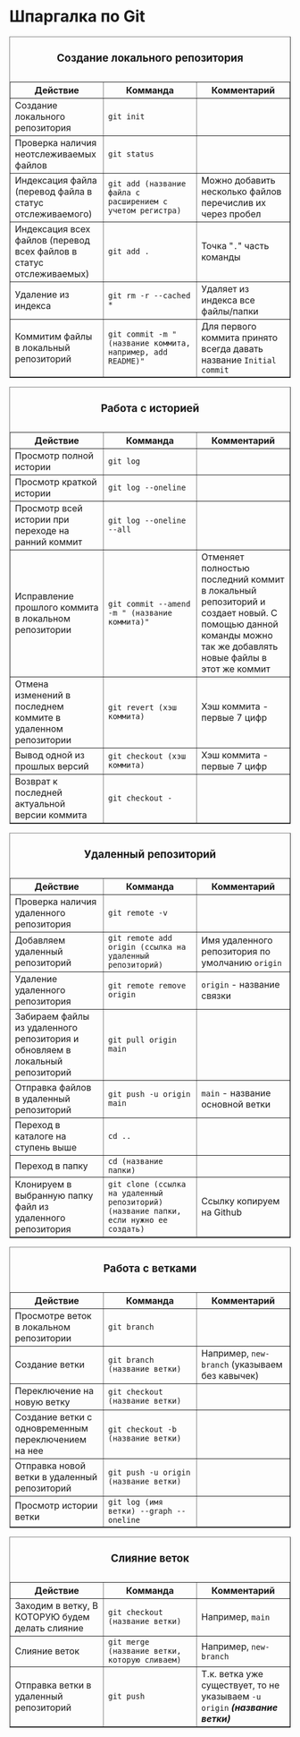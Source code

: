 <h1>Шпаргалка по Git</h1>
<table width="100%" border="1">
    <thead>
        <caption>
            <h3>Создание локального репозитория</h3>
        </caption>
    </thead>
    <tbody>
        <tr>    
            <th width="33%">Действие</th>
            <th width="33%">Комманда</th>
            <th width="33%">Комментарий</th>
        </tr>
        <tr>
            <td>Создание локального репозитория</td>
            <td><code>git init</code></td>
            <td></td>
        </tr>
        <tr>
            <td>Проверка наличия неотслеживаемых файлов</td>
            <td><code>git status</code></td>
            <td></td>
        </tr>
        <tr>
            <td>Индексация файла (перевод файла в статус отслеживаемого)</td>
            <td><code>git add (название файла с расширением с учетом регистра)</code></td>
            <td>Можно добавить несколько файлов перечислив их через пробел</td>
        </tr>
        <tr>
            <td>Индексация всех файлов (перевод всех файлов в статус отслеживаемых)</td>
            <td><code>git add .</code></td>
            <td>Точка "<code>.</code>" часть команды</td>
        </tr>
        <tr>
            <td>Удаление из индекса</td>
            <td><code>git rm -r --cached *</code></td>
            <td>Удаляет из индекса все файлы/папки</td>
        </tr>
        <tr>
            <td>Коммитим файлы в локальный репозиторий</td>
            <td><code>git commit -m "(название коммита, например, add README)"</code></td>
            <td>Для первого коммита принято всегда давать название <code>Initial commit</code></td>
        </tr>
    </tbody>
</table>
<table width="100%" border="1">
    <thead>
        <caption>
            <h3>Работа с историей</h3>
        </caption>
    </thead>
    <tbody>
        <tr>    
            <th width="33%">Действие</th>
            <th width="33%">Комманда</th>
            <th width="33%">Комментарий</th>
        </tr>
        <tr>
            <td>Просмотр полной истории</td>
            <td><code>git log</code></td>
            <td></td>
        </tr>
        <tr>
            <td>Просмотр краткой истории</td>
            <td><code>git log --oneline</code></td>
            <td></td>
        </tr>
        <tr>
            <td>Просмотр всей истории при переходе на ранний коммит</td>
            <td><code>git log --oneline --all</code></td>
            <td></td>
        </tr>
        <tr>
            <td>Исправление прошлого коммита в локальном репозитории</td>
            <td><code>git commit --amend -m " (название коммита)"</code></td>
            <td>Отменяет полностью последний коммит в локальный репозиторий и создает новый. С помощью данной команды можно так же добавлять новые файлы в этот же коммит</td>
        </tr>
        <tr>
            <td>Отмена изменений в последнем коммите в удаленном репозитории</td>
            <td><code>git revert (хэш коммита)</code></td>
            <td>Хэш коммита - первые 7 цифр</td>
        </tr>
        <tr>
            <td>Вывод одной из прошлых версий</td>
            <td><code>git checkout (хэш коммита)</code></td>
            <td>Хэш коммита - первые 7 цифр</td>
        </tr>
        <tr>
            <td>Возврат к последней актуальной версии коммита</td>
            <td><code>git checkout -</code></td>
            <td></td>
        </tr>
    </tbody>
</table>
<table width="100%" border="1">
    <thead>
        <caption>
            <h3>Удаленный репозиторий</h3>
        </caption>
    </thead>
    <tbody>
        <tr>    
            <th width="33%">Действие</th>
            <th width="33%">Комманда</th>
            <th width="33%">Комментарий</th>
        </tr>
        <tr>
            <td>Проверка наличия удаленного репозитория</td>
            <td>
                <code>git remote -v</code>
            </td>
            <td></td>
        </tr>
        <tr>
            <td>Добавляем удаленный репозиторий</td>
            <td><code>git remote add origin (ссылка на удаленный репозиторий)</code></td>
            <td>Имя удаленного репозитория по умолчанию <code>origin</code></td>
        </tr>
        <tr>
            <td>Удаление удаленного репозитория</td>
            <td><code>git remote remove origin</code></td>
            <td><code>origin</code> - название связки</td>
        </tr>
        <tr>
            <td>Забираем файлы из удаленного репозитория и обновляем в локальный репозиторий</td>
            <td><code>git pull origin main</code></td>
            <td></td>
        </tr>
        <tr>
            <td>Отправка файлов в удаленный репозиторий</td>
            <td><code>git push -u origin main</code></td>
            <td><code>main</code> - название основной ветки</td>
        </tr>
        <tr>
            <td>Переход в каталоге на ступень выше</td>
            <td><code>cd ..</code></td>
            <td></td>
        </tr>
        <tr>
            <td>Переход в папку</td>
            <td><code>cd (название папки)</code></td>
            <td></td>
        </tr>
        <tr>
            <td>Клонируем в выбранную папку файл из удаленного репозитория</td>
            <td><code>git clone (ссылка на удаленный репозиторий) (название папки, если нужно ее создать)</code></td>
            <td>Ссылку копируем на Github</td>
        </tr>
    </tbody>
</table>
<table width="100%" border="1">
    <thead>
        <caption>
            <h3>Работа с ветками</h3>
        </caption>
    </thead>
    <tbody>
        <tr>    
            <th width="33%">Действие</th>
            <th width="33%">Комманда</th>
            <th width="33%">Комментарий</th>
        </tr>
        <tr>
            <td>Просмотре веток в локальном репозитории</td>
            <td><code>git branch</code></td>
            <td></td>
        </tr>
        <tr>
            <td>Создание ветки</td>
            <td><code>git branch (название ветки)</code></td>
            <td>Например, <code>new-branch</code> (указываем без кавычек)</td>
        </tr>
        <tr>
            <td>Переключение на новую ветку</td>
            <td><code>git checkout (название ветки)</code></td>
            <td></td>
        </tr>
        <tr>
            <td>Создание ветки с одновременным переключением на нее</td>
            <td><code>git checkout -b (название ветки)</code></td>
            <td></td>
        </tr>
        <tr>
            <td>Отправка новой ветки в удаленный репозиторий</td>
            <td><code>git push -u origin (название ветки)</code></td>
            <td></td>
        </tr>
        <tr>
            <td>Просмотр истории ветки</td>
            <td><code>git log (имя ветки) --graph --oneline</code></td>
            <td></td>
        </tr>
    </tbody>
</table>
<table width="100%" border="1">
    <thead>
        <caption>
            <h3>Слияние веток</h3>
        </caption>
    </thead>
    <tbody>
        <tr>    
            <th width="33%">Действие</th>
            <th width="33%">Комманда</th>
            <th width="33%">Комментарий</th>
        </tr>
        <tr>
            <td>Заходим в ветку, В КОТОРУЮ будем делать слияние</td>
            <td><code>git checkout (название ветки)</code></td>
            <td>Например, <code>main</code></td>
        </tr>
        <tr>
            <td>Слияние веток</td>
            <td><code>git merge (название ветки, которую сливаем)</code></td>
            <td>Например, <code>new-branch</code></td>
        </tr>
        <tr>
            <td>Отправка ветки в удаленный репозиторий</td>
            <td><code>git push</code></td>
            <td>Т.к. ветка уже существует, то не указываем <code>-u origin</code> <b><i>(название ветки)</i></b></td>
        </tr>
    </tbody>
</table>

